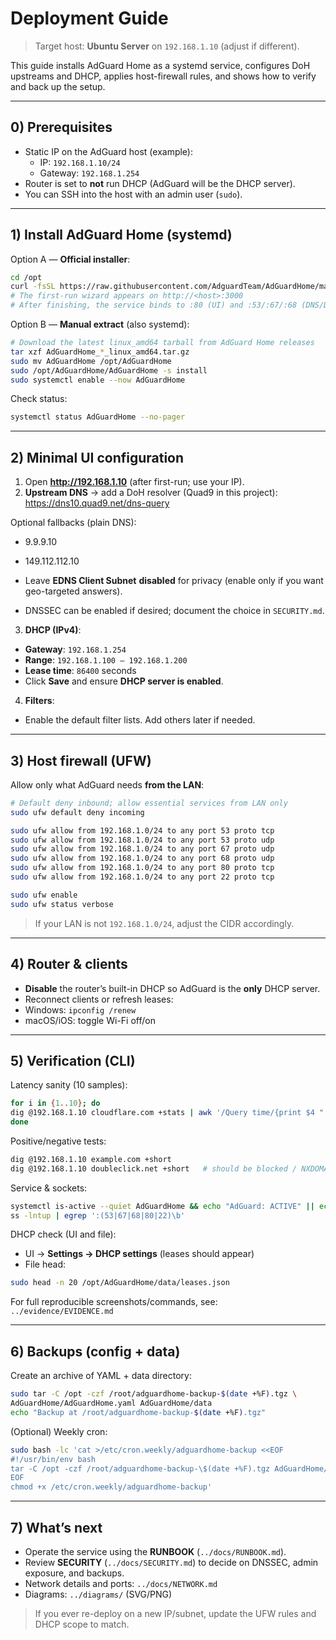 # Deployment Guide

> Target host: **Ubuntu Server** on `192.168.1.10` (adjust if different).

This guide installs AdGuard Home as a systemd service, configures DoH upstreams and DHCP, applies host-firewall rules, and shows how to verify and back up the setup.

---

## 0) Prerequisites

- Static IP on the AdGuard host (example):  
  - IP: `192.168.1.10/24`  
  - Gateway: `192.168.1.254`
- Router is set to **not** run DHCP (AdGuard will be the DHCP server).
- You can SSH into the host with an admin user (`sudo`).

---

## 1) Install AdGuard Home (systemd)

Option A — **Official installer**:

~~~bash
cd /opt
curl -fsSL https://raw.githubusercontent.com/AdguardTeam/AdGuardHome/master/scripts/install.sh | sh
# The first-run wizard appears on http://<host>:3000
# After finishing, the service binds to :80 (UI) and :53/:67/:68 (DNS/DHCP)
~~~

Option B — **Manual extract** (also systemd):

~~~bash
# Download the latest linux_amd64 tarball from AdGuard Home releases
tar xzf AdGuardHome_*_linux_amd64.tar.gz
sudo mv AdGuardHome /opt/AdGuardHome
sudo /opt/AdGuardHome/AdGuardHome -s install
sudo systemctl enable --now AdGuardHome
~~~

Check status:

~~~bash
systemctl status AdGuardHome --no-pager
~~~

---

## 2) Minimal UI configuration

1. Open **http://192.168.1.10** (after first-run; use your IP).
2. **Upstream DNS** → add a DoH resolver (Quad9 in this project): https://dns10.quad9.net/dns-query

Optional fallbacks (plain DNS):
- 9.9.9.10
- 149.112.112.10

- Leave **EDNS Client Subnet** **disabled** for privacy (enable only if you want geo-targeted answers).
- DNSSEC can be enabled if desired; document the choice in `SECURITY.md`.

3. **DHCP (IPv4)**:
- **Gateway**: `192.168.1.254`
- **Range**: `192.168.1.100 – 192.168.1.200`
- **Lease time**: `86400` seconds
- Click **Save** and ensure **DHCP server is enabled**.

4. **Filters**:
- Enable the default filter lists. Add others later if needed.

---

## 3) Host firewall (UFW)

Allow only what AdGuard needs **from the LAN**:

~~~bash
# Default deny inbound; allow essential services from LAN only
sudo ufw default deny incoming

sudo ufw allow from 192.168.1.0/24 to any port 53 proto tcp
sudo ufw allow from 192.168.1.0/24 to any port 53 proto udp
sudo ufw allow from 192.168.1.0/24 to any port 67 proto udp
sudo ufw allow from 192.168.1.0/24 to any port 68 proto udp
sudo ufw allow from 192.168.1.0/24 to any port 80 proto tcp
sudo ufw allow from 192.168.1.0/24 to any port 22 proto tcp

sudo ufw enable
sudo ufw status verbose
~~~

> If your LAN is not `192.168.1.0/24`, adjust the CIDR accordingly.

---

## 4) Router & clients

- **Disable** the router’s built-in DHCP so AdGuard is the **only** DHCP server.
- Reconnect clients or refresh leases:
- Windows: `ipconfig /renew`
- macOS/iOS: toggle Wi-Fi off/on

---

## 5) Verification (CLI)

Latency sanity (10 samples):

~~~bash
for i in {1..10}; do
dig @192.168.1.10 cloudflare.com +stats | awk '/Query time/{print $4 " ms"}'
done
~~~

Positive/negative tests:

~~~bash
dig @192.168.1.10 example.com +short
dig @192.168.1.10 doubleclick.net +short   # should be blocked / NXDOMAIN
~~~

Service & sockets:

~~~bash
systemctl is-active --quiet AdGuardHome && echo "AdGuard: ACTIVE" || echo "AdGuard: INACTIVE"
ss -lntup | egrep ':(53|67|68|80|22)\b'
~~~

DHCP check (UI and file):

- UI → **Settings → DHCP settings** (leases should appear)
- File head:
~~~bash
sudo head -n 20 /opt/AdGuardHome/data/leases.json
~~~

For full reproducible screenshots/commands, see:  
`../evidence/EVIDENCE.md`

---

## 6) Backups (config + data)

Create an archive of YAML + data directory:

~~~bash
sudo tar -C /opt -czf /root/adguardhome-backup-$(date +%F).tgz \
AdGuardHome/AdGuardHome.yaml AdGuardHome/data
echo "Backup at /root/adguardhome-backup-$(date +%F).tgz"
~~~

(Optional) Weekly cron:

~~~bash
sudo bash -lc 'cat >/etc/cron.weekly/adguardhome-backup <<EOF
#!/usr/bin/env bash
tar -C /opt -czf /root/adguardhome-backup-\$(date +%F).tgz AdGuardHome/AdGuardHome.yaml AdGuardHome/data
EOF
chmod +x /etc/cron.weekly/adguardhome-backup'
~~~

---

## 7) What’s next

- Operate the service using the **RUNBOOK** (`../docs/RUNBOOK.md`).
- Review **SECURITY** (`../docs/SECURITY.md`) to decide on DNSSEC, admin exposure, and backups.
- Network details and ports: `../docs/NETWORK.md`
- Diagrams: `../diagrams/` (SVG/PNG)

> If you ever re-deploy on a new IP/subnet, update the UFW rules and DHCP scope to match.
